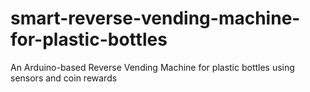 # smart-reverse-vending-machine-for-plastic-bottles
An Arduino-based  Reverse Vending Machine for plastic bottles using sensors and coin rewards
